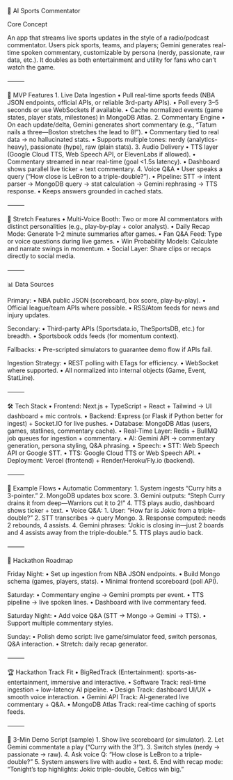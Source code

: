🏀 AI Sports Commentator

Core Concept

An app that streams live sports updates in the style of a radio/podcast commentator. Users pick sports, teams, and players; Gemini generates real-time spoken commentary, customizable by persona (nerdy, passionate, raw data, etc.). It doubles as both entertainment and utility for fans who can’t watch the game.

⸻

🎯 MVP Features
	1.	Live Data Ingestion
	•	Pull real-time sports feeds (NBA JSON endpoints, official APIs, or reliable 3rd-party APIs).
	•	Poll every 3–5 seconds or use WebSockets if available.
	•	Cache normalized events (game states, player stats, milestones) in MongoDB Atlas.
	2.	Commentary Engine
	•	On each update/delta, Gemini generates short commentary (e.g., “Tatum nails a three—Boston stretches the lead to 8!”).
	•	Commentary tied to real data → no hallucinated stats.
	•	Supports multiple tones: nerdy (analytics-heavy), passionate (hype), raw (plain stats).
	3.	Audio Delivery
	•	TTS layer (Google Cloud TTS, Web Speech API, or ElevenLabs if allowed).
	•	Commentary streamed in near real-time (goal <1.5s latency).
	•	Dashboard shows parallel live ticker + text commentary.
	4.	Voice Q&A
	•	User speaks a query (“How close is LeBron to a triple-double?”).
	•	Pipeline: STT → intent parser → MongoDB query → stat calculation → Gemini rephrasing → TTS response.
	•	Keeps answers grounded in cached stats.

⸻

🚀 Stretch Features
	•	Multi-Voice Booth: Two or more AI commentators with distinct personalities (e.g., play-by-play + color analyst).
	•	Daily Recap Mode: Generate 1–2 minute summaries after games.
	•	Fan Q&A Feed: Type or voice questions during live games.
	•	Win Probability Models: Calculate and narrate swings in momentum.
	•	Social Layer: Share clips or recaps directly to social media.

⸻

📊 Data Sources

Primary:
	•	NBA public JSON (scoreboard, box score, play-by-play).
	•	Official league/team APIs where possible.
	•	RSS/Atom feeds for news and injury updates.

Secondary:
	•	Third-party APIs (Sportsdata.io, TheSportsDB, etc.) for breadth.
	•	Sportsbook odds feeds (for momentum context).

Fallbacks:
	•	Pre-scripted simulators to guarantee demo flow if APIs fail.

Ingestion Strategy:
	•	REST polling with ETags for efficiency.
	•	WebSocket where supported.
	•	All normalized into internal objects (Game, Event, StatLine).

⸻

🛠️ Tech Stack
	•	Frontend: Next.js + TypeScript + React + Tailwind → UI dashboard + mic controls.
	•	Backend: Express (or Flask if Python better for ingest) + Socket.IO for live pushes.
	•	Database: MongoDB Atlas (users, games, statlines, commentary cache).
	•	Real-Time Layer: Redis + BullMQ job queues for ingestion + commentary.
	•	AI: Gemini API → commentary generation, persona styling, Q&A phrasing.
	•	Speech:
	•	STT: Web Speech API or Google STT.
	•	TTS: Google Cloud TTS or Web Speech API.
	•	Deployment: Vercel (frontend) + Render/Heroku/Fly.io (backend).

⸻

🧮 Example Flows
	•	Automatic Commentary:
	1.	System ingests “Curry hits a 3-pointer.”
	2.	MongoDB updates box score.
	3.	Gemini outputs: “Steph Curry drains it from deep—Warriors cut it to 2!”
	4.	TTS plays audio, dashboard shows ticker + text.
	•	Voice Q&A:
	1.	User: “How far is Jokic from a triple-double?”
	2.	STT transcribes → query Mongo.
	3.	Response computed: needs 2 rebounds, 4 assists.
	4.	Gemini phrases: “Jokic is closing in—just 2 boards and 4 assists away from the triple-double.”
	5.	TTS plays audio back.

⸻

📅 Hackathon Roadmap

Friday Night:
	•	Set up ingestion from NBA JSON endpoints.
	•	Build Mongo schema (games, players, stats).
	•	Minimal frontend scoreboard (poll API).

Saturday:
	•	Commentary engine → Gemini prompts per event.
	•	TTS pipeline → live spoken lines.
	•	Dashboard with live commentary feed.

Saturday Night:
	•	Add voice Q&A (STT → Mongo → Gemini → TTS).
	•	Support multiple commentary styles.

Sunday:
	•	Polish demo script: live game/simulator feed, switch personas, Q&A interaction.
	•	Stretch: daily recap generator.

⸻

🏆 Hackathon Track Fit
	•	BigRedTrack (Entertainment): sports-as-entertainment, immersive and interactive.
	•	Software Track: real-time ingestion + low-latency AI pipeline.
	•	Design Track: dashboard UI/UX + smooth voice interaction.
	•	Gemini API Track: AI-generated live commentary + Q&A.
	•	MongoDB Atlas Track: real-time caching of sports feeds.

⸻

🎤 3-Min Demo Script (sample)
	1.	Show live scoreboard (or simulator).
	2.	Let Gemini commentate a play (“Curry with the 3!”).
	3.	Switch styles (nerdy → passionate → raw).
	4.	Ask voice Q: “How close is LeBron to a triple-double?”
	5.	System answers live with audio + text.
	6.	End with recap mode: “Tonight’s top highlights: Jokic triple-double, Celtics win big.”
